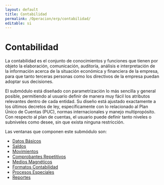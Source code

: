 ```yaml
---
layout: default
title: Contabilidad
permalink: /Operacion/erp/contabilidad/
editable: si
---
```


# Contabilidad


La contabilidad es el conjunto de conocimientos y funciones que tienen por objeto la elaboración, comunicación, auditoría, análisis e interpretación de la información acerca de la situación económica y financiera de la empresa, para que tanto terceras personas como los directivos de la empresa puedan adoptar sus decisiones.  

El submódulo está diseñado con parametrización lo más sencilla y general posible, permitiendo al usuario definir de manera muy fácil los atributos relevantes dentro de cada entidad. Su diseño está ajustado exactamente a los últimos decretos de ley, específicamente con lo relacionado al Plan Único de Cuentas (PUC), normas internacionales y manejo multipropósito.  Con respecto al plan de cuentas, el usuario puede definir tanto niveles o subniveles como desee, sin que exista ninguna restricción.  

Las ventanas que componen este submódulo son:  

* [Datos Básicos](http://docs.oasiscom.com/Operacion/erp/contabilidad/kbasica)
* [Saldos](http://docs.oasiscom.com/Operacion/erp/contabilidad/ksaldo)
* [Movimientos](http://docs.oasiscom.com/Operacion/erp/contabilidad/kmovimient)
* [Comprobantes Repetitivos](http://docs.oasiscom.com/Operacion/erp/contabilidad/krepetitiv)
* [Medios Magnéticos](http://docs.oasiscom.com/Operacion/erp/contabilidad/kmedios)
* [Formatos Contabilidad](http://docs.oasiscom.com/Operacion/erp/contabilidad/kformatos)
* [Procesos Especiales](http://docs.oasiscom.com/Operacion/erp/contabilidad/kproceso)
* [Reportes](http://docs.oasiscom.com/Operacion/erp/contabilidad/kreporte)




